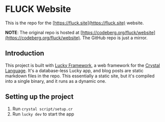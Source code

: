 # FLUCK Website

This is the repo for the [https://fluck.site](https://fluck.site) website.

**NOTE**: The original repo is hosted at
[https://codeberg.org/fluck/website](https://codeberg.org/fluck/website). The
GitHub repo is just a mirror.

## Introduction

This project is built with [Lucky Framework](https://luckyframework.org/), a
web framework for the [Crystal Language](https://crystal-lang.org/). It's a
database-less Lucky app, and blog posts are static markdown files in the repo.
This essentially a static site, but it's compiled into a single binary, and it
runs as a dynamic one.

## Setting up the project

1. Run `crystal script/setup.cr`
1. Run `lucky dev` to start the app
